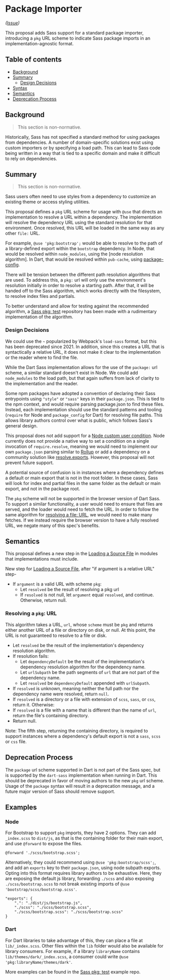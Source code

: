 # Package Importer

*([Issue](https://github.com/sass/sass/issues/2739))*

This proposal adds Sass support for a standard package importer, introducing a `pkg` URL scheme to indicate Sass package imports in an implementation-agnostic format.

## Table of contents

* [Background](#background)
* [Summary](#summary)
  * [Design Decisions](#design-decisions)
* [Syntax](#syntax)
* [Semantics](#semantics)
* [Deprecation Process](#deprecation-process)

## Background

> This section is non-normative.

Historically, Sass has not specified a standard method for using packages from dependencies. A number of domain-specific solutions exist using custom importers or by specifying a load path. This can lead to Sass code being written in a way that is tied to a specific domain and make it difficult to rely on dependencies.

## Summary

> This section is non-normative.

Sass users often need to use styles from a dependency to customize an existing theme or access styling utilities.

This proposal defines a `pkg` URL scheme for usage with `@use` that directs an implementation to resolve a URL within a dependency. The implementation will resolve the dependency URL using the standard resolution for that environment. Once resolved, this URL will be loaded in the same way as any other `file:` URL. 

For example, `@use 'pkg:bootstrap';` would be able to resolve to the path of a library-defined export within the `bootstrap` dependency. In Node, that would be resolved within `node_modules`, using the [node resolution algorithm]. In Dart, that would be resolved within `pub-cache`, using [package-config].

[node module algorithm]: https://nodejs.org/api/packages.html
[package-config]: https://pub.dev/packages/package_config

There will be tension between the different path resolution algorithms that are used. To address this, a `pkg:` url will only use the environment's resolution initially in order to resolve a starting path. After that, it will be handed off to the Sass algorithm, which works directly with the filesystem, to resolve index files and partials.

To better understand and allow for testing against the recommended algorithm, a [Sass pkg: test] repository has been made with a rudimentary implementation of the algorithm.

[Sass pkg: test]: https://github.com/oddbird/sass-pkg-test

### Design Decisions

We could use the `~` popularized by Webpack's `load-sass` format, but this has been deprecated since 2021. In addition, since this creates a URL that is syntactically a relative URL, it does not make it clear to the implementation or the reader where to find the file.

While the Dart Sass implementation allows for the use of the `package:` url scheme, a similar standard doesn't exist in Node. We could add `node_modules` to the load path, but that again suffers from lack of clarity to the implementation and the reader.

Some npm packages have adopted a convention of declaring their Sass entrypoints using `"style"` or `"sass"` keys in their `package.json`. This is tied to the npm context, and would require parsing package.json to find these files. Instead, each implementation should use the standard patterns and tooling (`require` for Node and `package_config` for Dart) for resolving file paths. This allows library authors control over what is public, which follows Sass's general design.

This proposal does not add support for a [Node custom user condition]. Node currently does not provide a native way to set a condition on a single invocation of `require.resolve`, meaning we would need to implement our own `package.json` parsing similar to [Rollup] or add a dependency on a community solution like [resolve.exports]. However, this proposal will not prevent future support.

[Node custom user condition]: https://nodejs.org/api/packages.html#community-conditions-definitions
[Rollup]: https://github.com/rollup/plugins/blob/master/packages/node-resolve/src/package/resolvePackageExports.js
[resolve.exports]: https://github.com/lukeed/resolve.exports

A potential source of confusion is in instances where a dependency defines a default or main export that is not in the root folder. In these cases, Sass will look for index and partial files in the same folder as the default or main export, and not in the package root. 

The `pkg` scheme will not be supported in the browser version of Dart Sass. To support a similar functionality, a user would need to ensure that files are served, and the loader would need to fetch the URL. In order to follow the same algorithm for [resolving a file: URL], we would need to make many fetches. If we instead require the browser version to have a fully resolved URL, we negate many of this spec's benefits.

[resolving a file: URL]: ../spec/modules.md#resolving-a-file-url

## Semantics

This proposal defines a new step in the [Loading a Source File] in modules that implementations must include. 

New step for [Loading a Source File], after "if argument is a relative URL" step-

- If `argument` is a valid URL with scheme `pkg`:
  - Let `resolved` be the result of resolving a pkg url
  - If `resolved` is not null, let `argument` equal `resolved`, and continue. Otherwise, return null.

[Loading a Source File]: ../spec/modules.md#loading-a-source-file

### Resolving a `pkg`: URL

This algorithm takes a URL, `url`, whose `scheme` must be `pkg` and returns either another URL of a file or directory on disk, or null. At this point, the URL is not guaranteed to resolve to a file or disk.

- Let `resolved` be the result of the implementation's dependency resolution algorithm.
- If resolution fails:
  - Let `dependencyDefault` be the result of the implementation's dependency resolution algorithm for the dependency name. 
  - Let `urlSubpath` be the path segments of `url` that are not part of the dependency name.
  - Let `resolved` be `dependencyDefault` appended with `urlSubpath`.
- If `resolved` is unknown, meaning neither the full path nor the dependency name were resolved, return `null`.
- If `resolved` is a directory or a file with extension of `scss`, `sass`, or `css`, return it. Otherwise:
- If `resolved` is a file with a name that is different than the name of `url`, return the file's containing directory.
- Return null.

Note: The fifth step, returning the containing directory, is required to support instances where a dependency's default export is not a `sass`, `scss` or `css` file. 


[Loading a Module]: ../spec/modules.md#loading-a-source-file

## Deprecation Process

The `package` url scheme supported in Dart is not part of the Sass spec, but is supported by the `dart-sass` implementation when running in Dart. This should be deprecated in favor of moving authors to the new `pkg` url scheme. Usage of the `package` syntax will result in a deprecation message, and a future major version of Sass should remove support.

## Examples

### Node

For Bootstrap to support `pkg` imports, they have 2 options. They can add `_index.scss` to `dist/js`, as that is the containing folder for their main export, and use `@forward` to expose the files.

```
@forward './scss/bootstrap.scss';
```

Alternatively, they could recommend using `@use 'pkg:bootstrap/scss';`, and add an `exports` key to their `package.json`, using node subpath exports. Opting into this format requires library authors to be exhaustive. Here, they are exposing the default js library, forwarding `./scss` and also exposing `./scss/bootstrap.scss` to not break existing imports of `@use 'bootstrap/scss/bootstrap.scss'`.

```
"exports": {
    ".": "./dist/js/bootstrap.js",
    "./scss": "./scss/bootstrap.scss",
    "./scss/bootstrap.scss": "./scss/bootstrap.scss"
}
```

### Dart

For Dart libraries to take advantage of this, they can place a file at `lib/_index.scss`. Other files within the `lib` folder would also be available for library consumers. For example, if a library `libraryName` contains `lib/themes/dark/_index.scss`, a consumer could write `@use 'pkg:libraryName/themes/dark'`.

More examples can be found in the  [Sass pkg: test] example repo.

[Sass pkg: test]: https://github.com/oddbird/sass-pkg-test
